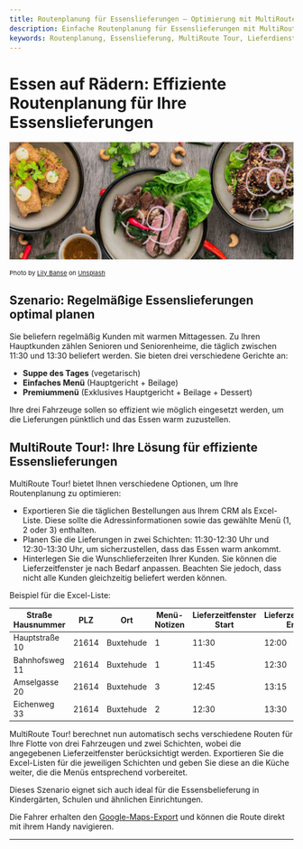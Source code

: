 ```yaml
---
title: Routenplanung für Essenslieferungen – Optimierung mit MultiRoute Tour!
description: Einfache Routenplanung für Essenslieferungen mit MultiRoute Tour!. Optimieren Sie die Verteilung Ihrer Bestellungen, egal ob Mittagstisch, Pizzalieferung, Kindergartenverköstigung oder Essen auf Rädern. Berücksichtigen Sie Menü-Wünsche und Lieferzeitfenster für Ihre Kunden.
keywords: Routenplanung, Essenslieferung, MultiRoute Tour, Lieferdienst, Essen auf Rädern, Pizzalieferung, Kindergartenverköstigung, Menüplanung, Lieferzeitfenster
---
```


# Essen auf Rädern: Effiziente Routenplanung für Ihre Essenslieferungen

![Routenplanung für regelmäßige Essenslieferungen](assets/essen.jpg "Routenplanung für regelmäßige Essenslieferungen")

<div style="font-size: 11px">
Photo by <a href="https://unsplash.com/@lvnatikk?utm_source=unsplash&utm_medium=referral&utm_content=creditCopyText">Lily Banse</a> on <a href="https://unsplash.com/s/photos/meal?utm_source=unsplash&utm_medium=referral&utm_content=creditCopyText">Unsplash</a></div>

## Szenario: Regelmäßige Essenslieferungen optimal planen

Sie beliefern regelmäßig Kunden mit warmen Mittagessen. Zu Ihren Hauptkunden zählen Senioren und Seniorenheime, die täglich zwischen 11:30 und 13:30 beliefert werden. Sie bieten drei verschiedene Gerichte an:

* **Suppe des Tages** (vegetarisch)
* **Einfaches Menü** (Hauptgericht + Beilage)
* **Premiummenü** (Exklusives Hauptgericht + Beilage + Dessert)

Ihre drei Fahrzeuge sollen so effizient wie möglich eingesetzt werden, um die Lieferungen pünktlich und das Essen warm zuzustellen.

## MultiRoute Tour!: Ihre Lösung für effiziente Essenslieferungen

MultiRoute Tour! bietet Ihnen verschiedene Optionen, um Ihre Routenplanung zu optimieren:

* Exportieren Sie die täglichen Bestellungen aus Ihrem CRM als Excel-Liste. Diese sollte die Adressinformationen sowie das gewählte Menü (1, 2 oder 3) enthalten.
* Planen Sie die Lieferungen in zwei Schichten: 11:30-12:30 Uhr und 12:30-13:30 Uhr, um sicherzustellen, dass das Essen warm ankommt.
* Hinterlegen Sie die Wunschlieferzeiten Ihrer Kunden. Sie können die Lieferzeitfenster je nach Bedarf anpassen. Beachten Sie jedoch, dass nicht alle Kunden gleichzeitig beliefert werden können.

Beispiel für die Excel-Liste:

|Straße Hausnummer|PLZ|Ort|Menü-Notizen|Lieferzeitfenster Start|Lieferzeitfenster Ende|
|-----------------|---|---|------------|----------------------|--------------------|
|Hauptstraße 10|21614|Buxtehude|1|11:30|12:00|
|Bahnhofsweg 11|21614|Buxtehude|1|11:45|12:30|
|Amselgasse 20|21614|Buxtehude|3|12:45|13:15|
|Eichenweg 33|21614|Buxtehude|2|12:30|13:30|

MultiRoute Tour! berechnet nun automatisch sechs verschiedene Routen für Ihre Flotte von drei Fahrzeugen und zwei Schichten, wobei die angegebenen Lieferzeitfenster berücksichtigt werden. Exportieren Sie die Excel-Listen für die jeweiligen Schichten und geben Sie diese an die Küche weiter, die die Menüs entsprechend vorbereitet.

Dieses Szenario eignet sich auch ideal für die Essensbelieferung in Kindergärten, Schulen und ähnlichen Einrichtungen.

Die Fahrer erhalten den [Google-Maps-Export](../tour/#tour-exportieren) und können die Route direkt mit ihrem Handy navigieren.

---
